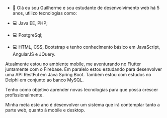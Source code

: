- 👋 Olá eu sou Guilherme e sou estudante de desenvolvimento web há 5 anos, utilizo tecnologias como:

- 💻 Java EE, PHP;
- 💻  PostgreSql;
- 💻 HTML, CSS, Bootstrap e tenho conhecimento básico em JavaScript, AngularJS e JQuery.
 
Atualmente estou no ambiente mobile, me aventurando no Flutter juntamente com o Firebase. Em paralelo estou estudando para desenvolver uma API RestFul em Java Spring Boot.
Também estou com estudos no Delphi em conjunto ao banco MySQL.

Tenho como objetivo aprender novas tecnologias para que possa crescer profissionalmente.

Minha meta este ano é desenvolver um sistema que irá contemplar tanto a parte web, quanto à mobile e desktop.
